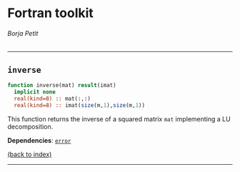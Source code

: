 
# Fortran toolkit

###### Borja Petit

---

## ```inverse```

```fortran
function inverse(mat) result(imat)
  implicit none
  real(kind=8) :: mat(:,:)
  real(kind=8) :: imat(size(m,1),size(m,1))
```

This function returns the inverse of a squared matrix ```mat``` implementing a LU decomposition.

**Dependencies**: [```error```](error.md)

[(back to index)](../index.md)

---